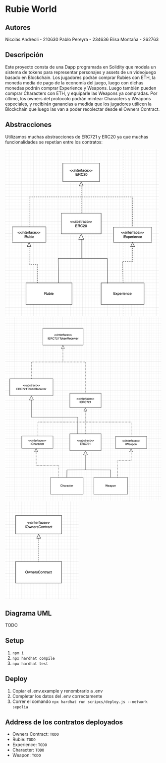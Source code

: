 # Rubie World

## Autores
Nicolás Andreoli - 210630
Pablo Pereyra - 234636
Elisa Montaña - 262763

## Descripción
Este proyecto consta de una Dapp programada en Solidity que modela un sistema de tokens para representar personajes y assets de un videojuego basado en Blockchain. Los jugadores podrán comprar Rubies con ETH, la moneda media de pago de la economía del juego, luego con dichas monedas podrán comprar Experience y Weapons. Luego también pueden comprar Characters con ETH, y equiparle las Weapons ya compradas. Por último, los owners del protocolo podrán mintear Characters y Weapons especiales, y recibirán ganancias a medida que los jugadores utilicen la Blockchain que luego las van a poder recolectar desde el Owners Contract.


## Abstracciones
Utilizamos muchas abstracciones de ERC721 y ERC20 ya que muchas funcionalidades se repetían entre los contratos:

![ERC20](/assets/ERC20.png)
![ERC721](/assets/ERC721.png)
![Owners Contract](/assets/OwnersContract.png)

## Diagrama UML
TODO

## Setup
1. `npm i`
2. `npx hardhat compile`
3. `npx hardhat test`

## Deploy
1. Copiar el .env.example y renombrarlo a .env
2. Completar los datos del .env correctamente
3. Correr el comando `npx hardhat run scripcs/deploy.js --network sepolia`

## Address de los contratos deployados
- Owners Contract: `TODO`
- Rubie: `TODO`
- Experience: `TODO`
- Character: `TODO`
- Weapon: `TODO`

